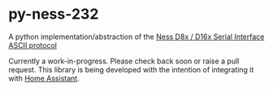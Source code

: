 # py-ness-232

A python implementation/abstraction of the [Ness D8x / D16x Serial Interface ASCII protocol](http://www.nesscorporation.com/Software/Ness_D8-D16_ASCII_protocol.pdf)

Currently a work-in-progress. Please check back soon or raise a pull request. This library is being developed with the intention of integrating it with [Home Assistant](https://www.home-assistant.io/).
